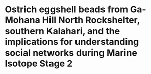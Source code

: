 # Ostrich eggshell beads from Ga-Mohana Hill North Rockshelter, southern Kalahari, and the implications for understanding social networks during Marine Isotope Stage 2




